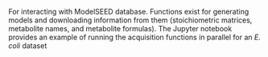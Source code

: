 For interacting with ModelSEED database. Functions exist for generating models and downloading information from them (stoichiometric matrices, metabolite names, and metabolite formulas). The Jupyter notebook provides an example of running the acquisition functions in parallel for an _E. coli_ dataset
